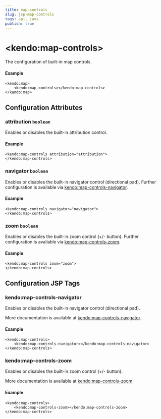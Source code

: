 ```yaml
---
title: map-controls
slug: jsp-map-controls
tags: api, java
publish: true
---
```


# \<kendo:map-controls\>

The configuration of built-in map controls.

#### Example
    <kendo:map>
        <kendo:map-controls></kendo:map-controls>
    </kendo:map>

## Configuration Attributes

### attribution `boolean`

Enables or disables the built-in attribution control.

#### Example
    <kendo:map-controls attribution="attribution">
    </kendo:map-controls>

### navigator `boolean`

Enables or disables the built-in navigator control (directional pad). Further configuration is available via [kendo:map-controls-navigator](#kendo-map-controls-navigator). 

#### Example
    <kendo:map-controls navigator="navigator">
    </kendo:map-controls>

### zoom `boolean`

Enables or disables the built-in zoom control (+/- button). Further configuration is available via [kendo:map-controls-zoom](#kendo-map-controls-zoom). 

#### Example
    <kendo:map-controls zoom="zoom">
    </kendo:map-controls>


##  Configuration JSP Tags

### kendo:map-controls-navigator

Enables or disables the built-in navigator control (directional pad).

More documentation is available at [kendo:map-controls-navigator](map/controls-navigator).

#### Example

    <kendo:map-controls>
        <kendo:map-controls-navigator></kendo:map-controls-navigator>
    </kendo:map-controls>

### kendo:map-controls-zoom

Enables or disables the built-in zoom control (+/- button).

More documentation is available at [kendo:map-controls-zoom](map/controls-zoom).

#### Example

    <kendo:map-controls>
        <kendo:map-controls-zoom></kendo:map-controls-zoom>
    </kendo:map-controls>

